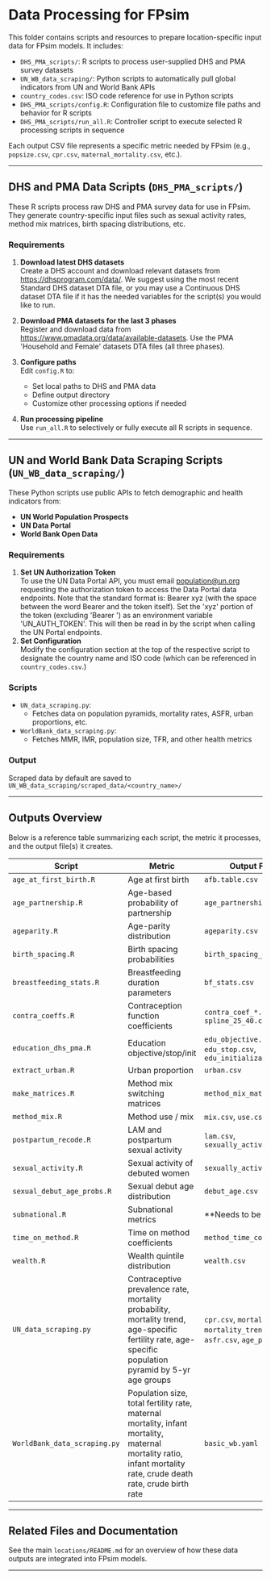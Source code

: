 # Data Processing for FPsim

This folder contains scripts and resources to prepare location-specific input data for FPsim models. It includes:

- `DHS_PMA_scripts/`: R scripts to process user-supplied DHS and PMA survey datasets
- `UN_WB_data_scraping/`: Python scripts to automatically pull global indicators from UN and World Bank APIs
- `country_codes.csv`: ISO code reference for use in Python scripts
- `DHS_PMA_scripts/config.R`: Configuration file to customize file paths and behavior for R scripts
- `DHS_PMA_scripts/run_all.R`: Controller script to execute selected R processing scripts in sequence

Each output CSV file represents a specific metric needed by FPsim (e.g., `popsize.csv`, `cpr.csv`, `maternal_mortality.csv`, etc.).

---

## DHS and PMA Data Scripts (`DHS_PMA_scripts/`)

These R scripts process raw DHS and PMA survey data for use in FPsim. They generate country-specific input files such as sexual activity rates, method mix matrices, birth spacing distributions, etc.

### Requirements

1. **Download latest DHS datasets**  
   Create a DHS account and download relevant datasets from
   https://dhsprogram.com/data/. We suggest using the most recent Standard DHS dataset DTA file, or you may use a Continuous DHS dataset DTA file if it has the needed variables for the script(s) you would like to run.

2. **Download PMA datasets for the last 3 phases**  
   Register and download data from https://www.pmadata.org/data/available-datasets. Use the PMA 'Household and Female' datasets DTA files (all three phases).

3. **Configure paths**  
   Edit `config.R` to:
   - Set local paths to DHS and PMA data
   - Define output directory
   - Customize other processing options if needed

4. **Run processing pipeline**  
   Use `run_all.R` to selectively or fully execute all R scripts in sequence.

---

## UN and World Bank Data Scraping Scripts (`UN_WB_data_scraping/`)

These Python scripts use public APIs to fetch demographic and health indicators from:

- **UN World Population Prospects**
- **UN Data Portal**
- **World Bank Open Data**

### Requirements 
1. **Set UN Authorization Token**   
   To use the UN Data Portal API, you must email population@un.org requesting the authorization token to access the
 Data Portal data endpoints. Note that the standard format is: Bearer xyz (with the space between the word Bearer and the token itself).
 Set the 'xyz' portion of the token (excluding 'Bearer ') as an environment variable 'UN_AUTH_TOKEN'. This will then be
 read in by the script when calling the UN Portal endpoints.
2. **Set Configuration**  
   Modify the configuration section at the top of the respective script to designate the country name and ISO code (which can be referenced in `country_codes.csv`.)

### Scripts

- `UN_data_scraping.py`: 
  - Fetches data on population pyramids, mortality rates, ASFR, urban proportions, etc.
- `WorldBank_data_scraping.py`: 
  - Fetches MMR, IMR, population size, TFR, and other health metrics

### Output

Scraped data by default are saved to `UN_WB_data_scraping/scraped_data/<country_name>/`


---

## Outputs Overview

Below is a reference table summarizing each script, the metric it processes, and the output file(s) it creates.

| Script                         | Metric                                                                                                                                                           | Output Filename                                                                       |
|--------------------------------|------------------------------------------------------------------------------------------------------------------------------------------------------------------|---------------------------------------------------------------------------------------|
| `age_at_first_birth.R`         | Age at first birth                                                                                                                                               | `afb.table.csv`                                                                       |
| `age_partnership.R`            | Age-based probability of partnership                                                                                                                             | `age_partnership.csv`                                                                 |
| `ageparity.R`                  | Age-parity distribution                                                                                                                                          | `ageparity.csv`                                                                       |
| `birth_spacing.R`              | Birth spacing probabilities                                                                                                                                      | `birth_spacing_dhs.csv`                                                               |
| `breastfeeding_stats.R`        | Breastfeeding duration parameters                                                                                                                                | `bf_stats.csv`                                                                        |
| `contra_coeffs.R`              | Contraception function coefficients                                                                                                                              | `contra_coef_*.csv`, `spline_25_40.csv`                                                |
| `education_dhs_pma.R`          | Education objective/stop/init                                                                                                                                    | `edu_objective.csv`, `edu_stop.csv`, `edu_initialization.csv`                         |
| `extract_urban.R`              | Urban proportion                                                                                                                                                 | `urban.csv`                                                                           |
| `make_matrices.R`              | Method mix switching matrices                                                                                                                                    | `method_mix_matrix_switch.csv`                                                        |
| `method_mix.R`                 | Method use / mix                                                                                                                                                 | `mix.csv`, `use.csv`                                                                  |
| `postpartum_recode.R`          | LAM and postpartum sexual activity                                                                                                                               | `lam.csv`, `sexually_active_pp.csv`                                                   |
| `sexual_activity.R`            | Sexual activity of debuted women                                                                                                                                 | `sexually_active.csv`                                                                 |
| `sexual_debut_age_probs.R`     | Sexual debut age distribution                                                                                                                                    | `debut_age.csv`                                                                       |
| `subnational.R`                | Subnational metrics                                                                                                                                              | **Needs to be updated                                                                 |
| `time_on_method.R`             | Time on method coefficients                                                                                                                                      | `method_time_coefficients.csv`                                                        |
| `wealth.R`                     | Wealth quintile distribution                                                                                                                                     | `wealth.csv`                                                                          |
| `UN_data_scraping.py`          | Contraceptive prevalence rate, mortality probability, mortality trend, age-specific fertility rate, age-specific population pyramid by 5-yr age groups           | `cpr.csv`, `mortality_prob.csv`, `mortality_trend.csv`, `asfr.csv`, `age_pyramid.csv` |
| `WorldBank_data_scraping.py` | Population size, total fertility rate, maternal mortality, infant mortality, maternal mortality ratio, infant mortality rate, crude death rate, crude birth rate | `basic_wb.yaml`                                                                       |


---

## Related Files and Documentation

See the main `locations/README.md` for an overview of how these data outputs are integrated into FPsim models.

---


